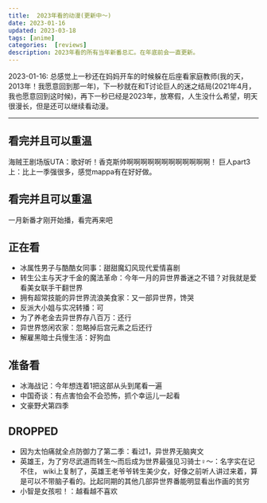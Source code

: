 ```yaml
---
title:  2023年看的动漫(更新中～)
date: 2023-01-16
updated: 2023-03-18
tags: [anime]
categories:  [reviews]
description: 2023年看的所有当年新番总汇。在年底前会一直更新。
---
```


2023-01-16: 总感觉上一秒还在妈妈开车的时候躲在后座看家庭教师(我的天，2013年！我愿意回到那一年)，下一秒就在和T讨论巨人的迷之结局(2021年4月，我也愿意回到这时候)，再下一秒已经是2023年，放寒假，人生没什么希望，明天很漫长，但是还可以继续看动漫。

<hr>


## 看完并且可以重温

海贼王剧场版UTA：歌好听！香克斯帅啊啊啊啊啊啊啊啊啊啊啊啊！
巨人part3上：比上一季强很多，感觉mappa有在好好做。

## 看完并且可以重温

一月新番才刚开始播，看完再来吧

## 正在看

- 冰属性男子与酷酷女同事：甜甜魔幻风现代爱情喜剧
- 转生公主与天才千金的魔法革命：今年一月的异世界番迷之不错？对我就是爱看美女联手干翻世界
- 拥有超常技能的异世界流浪美食家：又一部异世界，馋哭
- 反派大小姐与实况转播：可
- 为了养老金去异世界存八百万：还行
- 异世界悠闲农家：忽略掉后宫元素之后还行
- 解雇黑暗士兵慢生活：好狗血


## 准备看

- 冰海战记：今年想连着1把这部从头到尾看一遍
- 中国奇谈：有点害怕会不会恐怖，抓个幸运儿一起看
- 文豪野犬第四季

## DROPPED

- 因为太怕痛就全点防御力了第二季：看过1，异世界无脑爽文
- 英雄王，为了穷尽武道而转生～而后成为世界最强见习骑士♀～：名字实在记不住， wiki上复制了，英雄王老爷爷转生美少女，好像之前听人讲过来着，算是可以不带脑子看的。比起同期的其他几部异世界番能明显看出作画的贫穷
- 小智是女孩啦！：越看越不喜欢
